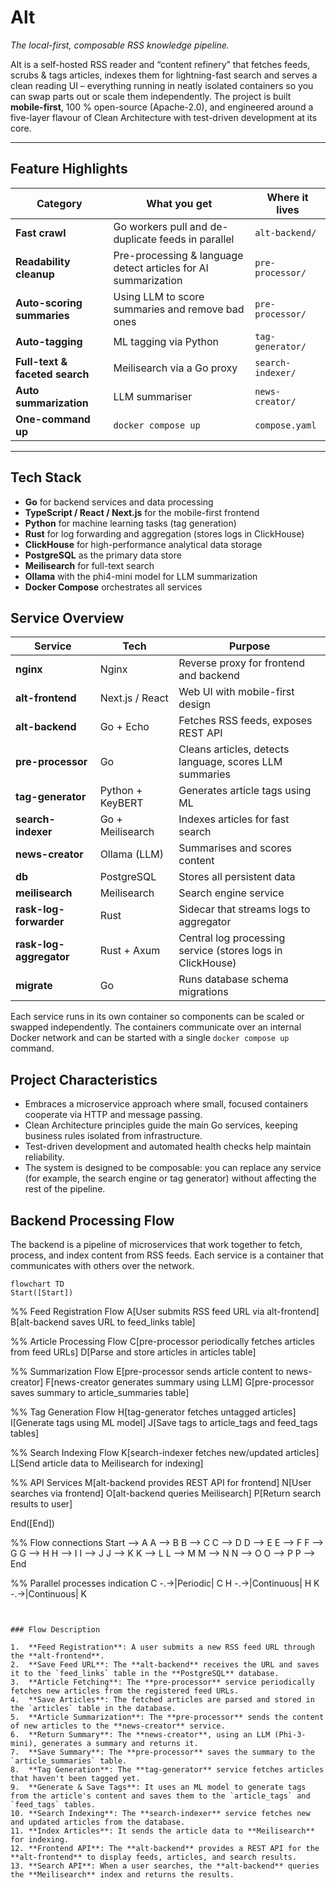 # Alt

_The local-first, composable RSS knowledge pipeline._

Alt is a self-hosted RSS reader and “content refinery” that fetches feeds, scrubs & tags articles, indexes them for lightning-fast search and serves a clean reading UI – everything running in neatly isolated containers so you can swap parts out or scale them independently.
The project is built **mobile-first**, 100 % open-source (Apache-2.0), and engineered around a five-layer flavour of Clean Architecture with test-driven development at its core.

---

## Feature Highlights

| Category | What you get | Where it lives |
|----------|--------------|----------------|
| **Fast crawl** | Go workers pull and de-duplicate feeds in parallel | `alt-backend/` |
| **Readability cleanup** | Pre-processing & language detect articles for AI summarization | `pre-processor/` |
| **Auto-scoring summaries** | Using LLM to score summaries and remove bad ones | `pre-processor/` |
| **Auto-tagging** | ML tagging via Python | `tag-generator/` |
| **Full-text & faceted search** | Meilisearch via a Go proxy | `search-indexer/` |
| **Auto summarization** | LLM summariser | `news-creator/` |
| **One-command up** | `docker compose up` | `compose.yaml` |

---

## Tech Stack

- **Go** for backend services and data processing
- **TypeScript / React / Next.js** for the mobile-first frontend
- **Python** for machine learning tasks (tag generation)
- **Rust** for log forwarding and aggregation (stores logs in ClickHouse)
- **ClickHouse** for high-performance analytical data storage
- **PostgreSQL** as the primary data store
- **Meilisearch** for full-text search
- **Ollama** with the phi4-mini model for LLM summarization
- **Docker Compose** orchestrates all services

## Service Overview

| Service | Tech | Purpose |
|---------|------|---------|
| **nginx** | Nginx | Reverse proxy for frontend and backend |
| **alt-frontend** | Next.js / React | Web UI with mobile-first design |
| **alt-backend** | Go + Echo | Fetches RSS feeds, exposes REST API |
| **pre-processor** | Go | Cleans articles, detects language, scores LLM summaries |
| **tag-generator** | Python + KeyBERT | Generates article tags using ML |
| **search-indexer** | Go + Meilisearch | Indexes articles for fast search |
| **news-creator** | Ollama (LLM) | Summarises and scores content |
| **db** | PostgreSQL | Stores all persistent data |
| **meilisearch** | Meilisearch | Search engine service |
| **rask-log-forwarder** | Rust | Sidecar that streams logs to aggregator |
| **rask-log-aggregator** | Rust + Axum | Central log processing service (stores logs in ClickHouse) |
| **migrate** | Go | Runs database schema migrations |

Each service runs in its own container so components can be scaled or swapped independently. The containers communicate over an internal Docker network and can be started with a single `docker compose up` command.

## Project Characteristics

- Embraces a microservice approach where small, focused containers cooperate via HTTP and message passing.
- Clean Architecture principles guide the main Go services, keeping business rules isolated from infrastructure.
- Test-driven development and automated health checks help maintain reliability.
- The system is designed to be composable: you can replace any service (for example, the search engine or tag generator) without affecting the rest of the pipeline.

## Backend Processing Flow

The backend is a pipeline of microservices that work together to fetch, process, and index content from RSS feeds. Each service is a container that communicates with others over the network.

```mermaid
flowchart TD
Start([Start])

```
%% Feed Registration Flow
A[User submits RSS feed URL via alt-frontend]
B[alt-backend saves URL to feed_links table]

%% Article Processing Flow
C[pre-processor periodically fetches articles from feed URLs]
D[Parse and store articles in articles table]

%% Summarization Flow
E[pre-processor sends article content to news-creator]
F[news-creator generates summary using LLM]
G[pre-processor saves summary to article_summaries table]

%% Tag Generation Flow
H[tag-generator fetches untagged articles]
I[Generate tags using ML model]
J[Save tags to article_tags and feed_tags tables]

%% Search Indexing Flow
K[search-indexer fetches new/updated articles]
L[Send article data to Meilisearch for indexing]

%% API Services
M[alt-backend provides REST API for frontend]
N[User searches via frontend]
O[alt-backend queries Meilisearch]
P[Return search results to user]

End([End])

%% Flow connections
Start --> A
A --> B
B --> C
C --> D
D --> E
E --> F
F --> G
G --> H
H --> I
I --> J
J --> K
K --> L
L --> M
M --> N
N --> O
O --> P
P --> End

%% Parallel processes indication
C -.->|Periodic| C
H -.->|Continuous| H
K -.->|Continuous| K
```
```

```

### Flow Description

1.  **Feed Registration**: A user submits a new RSS feed URL through the **alt-frontend**.
2.  **Save Feed URL**: The **alt-backend** receives the URL and saves it to the `feed_links` table in the **PostgreSQL** database.
3.  **Article Fetching**: The **pre-processor** service periodically fetches new articles from the registered feed URLs.
4.  **Save Articles**: The fetched articles are parsed and stored in the `articles` table in the database.
5.  **Article Summarization**: The **pre-processor** sends the content of new articles to the **news-creator** service.
6.  **Return Summary**: The **news-creator**, using an LLM (Phi-3-mini), generates a summary and returns it.
7.  **Save Summary**: The **pre-processor** saves the summary to the `article_summaries` table.
8.  **Tag Generation**: The **tag-generator** service fetches articles that haven't been tagged yet.
9.  **Generate & Save Tags**: It uses an ML model to generate tags from the article's content and saves them to the `article_tags` and `feed_tags` tables.
10. **Search Indexing**: The **search-indexer** service fetches new and updated articles from the database.
11. **Index Articles**: It sends the article data to **Meilisearch** for indexing.
12. **Frontend API**: The **alt-backend** provides a REST API for the **alt-frontend** to display feeds, articles, and search results.
13. **Search API**: When a user searches, the **alt-backend** queries the **Meilisearch** index and returns the results.

